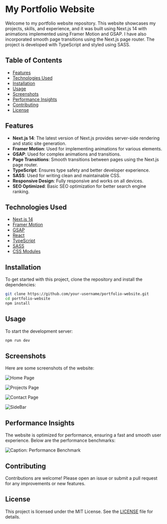 # My Portfolio Website

Welcome to my portfolio website repository. This website showcases my projects, skills, and experience, and it was built using Next.js 14 with animations implemented using Framer Motion and GSAP. I have also incorporated smooth page transitions using the Next.js page router. The project is developed with TypeScript and styled using SASS.

## Table of Contents

- [Features](#features)
- [Technologies Used](#technologies-used)
- [Installation](#installation)
- [Usage](#usage)
- [Screenshots](#screenshots)
- [Performance Insights](#performance-insights)
- [Contributing](#contributing)
- [License](#license)

## Features

- **Next.js 14**: The latest version of Next.js provides server-side rendering and static site generation.
- **Framer Motion**: Used for implementing animations for various elements.
- **GSAP**: Used for complex animations and transitions.
- **Page Transitions**: Smooth transitions between pages using the Next.js page router.
- **TypeScript**: Ensures type safety and better developer experience.
- **SASS**: Used for writing clean and maintainable CSS.
- **Responsive Design**: Fully responsive and works on all devices.
- **SEO Optimized**: Basic SEO optimization for better search engine ranking.

## Technologies Used

- [Next.js 14](https://nextjs.org/)
- [Framer Motion](https://www.framer.com/motion/)
- [GSAP](https://greensock.com/gsap/)
- [React](https://reactjs.org/)
- [TypeScript](https://www.typescriptlang.org/)
- [SASS](https://sass-lang.com/)
- [CSS Modules](https://github.com/css-modules/css-modules)

## Installation

To get started with this project, clone the repository and install the dependencies:

```bash
git clone https://github.com/your-username/portfolio-website.git
cd portfolio-website
npm install
```

## Usage
To start the development server:

```bash
npm run dev
```

## Screenshots
Here are some screenshots of the website:

![Home Page](https://i.imgur.com/1nzEaBi.png)


![Projects Page](https://i.imgur.com/2d7fcjV.png)


![Contact Page](https://i.imgur.com/9lE3UmR.png)

![SideBar](https://i.imgur.com/jo5zVqK.png)

## Performance Insights
The website is optimized for performance, ensuring a fast and smooth user experience. Below are the performance benchmarks:


![Caption: Performance Benchmark](https://i.imgur.com/NvAe0bJ.png)

## Contributing
Contributions are welcome! Please open an issue or submit a pull request for any improvements or new features.

## License
This project is licensed under the MIT License. See the [LICENSE](https://github.com/CityIsBetter/Website-Portfolio-4.0/blob/main/LICENSE) file for details.
